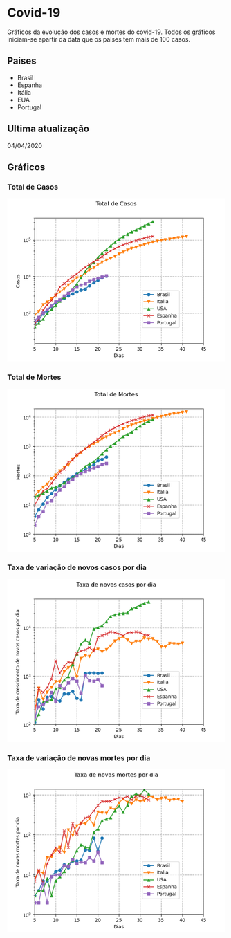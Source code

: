 # Covid-19

Gráficos da evolução dos casos e mortes do covid-19. Todos os gráficos iniciam-se apartir da data que os paises tem mais de 100 casos.

## Paises

* Brasil
* Espanha
* Itália
* EUA
* Portugal

## Ultima atualização

04/04/2020

## Gráficos

### Total de Casos
![Total de Casos diarios](fig/casos.png)

### Total de Mortes
![Total de morte diarias](fig/mortes.png)

### Taxa de variação de novos casos por dia
![Total de Casos diarios](fig/taxa_casos.png)

### Taxa de variação de novas mortes por dia
![Total de morte diarias](fig/taxa_mortes.png)